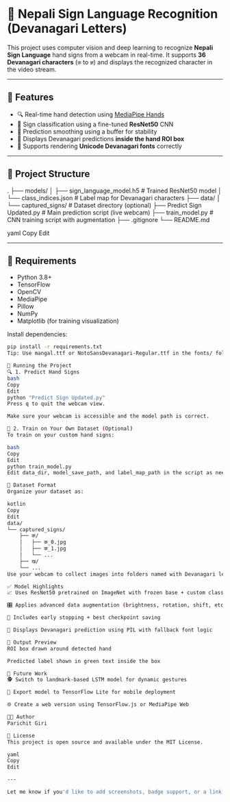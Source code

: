 # 🤟 Nepali Sign Language Recognition (Devanagari Letters)

This project uses computer vision and deep learning to recognize **Nepali Sign Language** hand signs from a webcam in real-time. It supports **36 Devanagari characters** (`क` to `ज्ञ`) and displays the recognized character in the video stream.

---

## 📌 Features

- 🔍 Real-time hand detection using [MediaPipe Hands](https://google.github.io/mediapipe/solutions/hands)
- 🤖 Sign classification using a fine-tuned **ResNet50** CNN
- 🧠 Prediction smoothing using a buffer for stability
- 📸 Displays Devanagari predictions **inside the hand ROI box**
- 🔡 Supports rendering **Unicode Devanagari fonts** correctly

---

## 📂 Project Structure

.
├── models/
│ ├── sign_language_model.h5 # Trained ResNet50 model
│ └── class_indices.json # Label map for Devanagari characters
├── data/
│ └── captured_signs/ # Dataset directory (optional)
├── Predict Sign Updated.py # Main prediction script (live webcam)
├── train_model.py # CNN training script with augmentation
├── .gitignore
└── README.md

yaml
Copy
Edit

---

## 🧪 Requirements

- Python 3.8+
- TensorFlow
- OpenCV
- MediaPipe
- Pillow
- NumPy
- Matplotlib (for training visualization)

Install dependencies:

```bash
pip install -r requirements.txt
Tip: Use mangal.ttf or NotoSansDevanagari-Regular.ttf in the fonts/ folder for proper Devanagari rendering.

🚀 Running the Project
🔍 1. Predict Hand Signs
bash
Copy
Edit
python "Predict Sign Updated.py"
Press q to quit the webcam view.

Make sure your webcam is accessible and the model path is correct.

🧠 2. Train on Your Own Dataset (Optional)
To train on your custom hand signs:

bash
Copy
Edit
python train_model.py
Edit data_dir, model_save_path, and label_map_path in the script as needed.

📝 Dataset Format
Organize your dataset as:

kotlin
Copy
Edit
data/
└── captured_signs/
    ├── क/
    │   ├── क_0.jpg
    │   ├── क_1.jpg
    │   └── ...
    ├── ख/
    └── ...
Use your webcam to collect images into folders named with Devanagari letters.

✅ Model Highlights
📈 Uses ResNet50 pretrained on ImageNet with frozen base + custom classification head

🎛️ Applies advanced data augmentation (brightness, rotation, shift, etc.)

🧪 Includes early stopping + best checkpoint saving

🎨 Displays Devanagari prediction using PIL with fallback font logic

👀 Output Preview
ROI box drawn around detected hand

Predicted label shown in green text inside the box

🧠 Future Work
🕵️ Switch to landmark-based LSTM model for dynamic gestures

📱 Export model to TensorFlow Lite for mobile deployment

🌐 Create a web version using TensorFlow.js or MediaPipe Web

🧑‍💻 Author
Parichit Giri

📜 License
This project is open source and available under the MIT License.

yaml
Copy
Edit

---

Let me know if you'd like to add screenshots, badge support, or a link to a video demo!